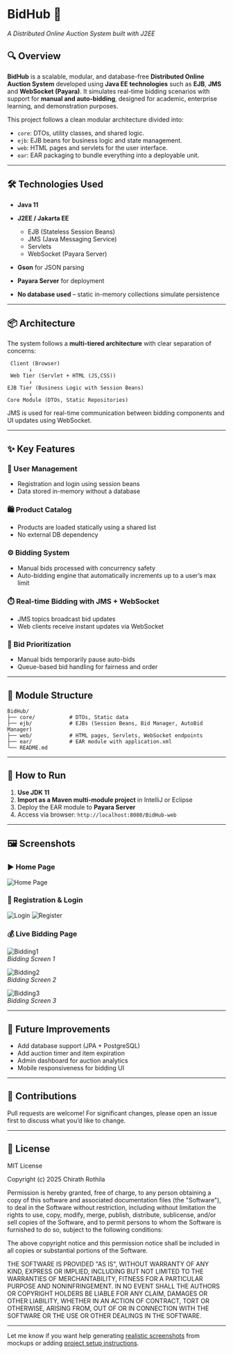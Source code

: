 ﻿# BidHub 🧩

*A Distributed Online Auction System built with J2EE*

## 🔍 Overview

**BidHub** is a scalable, modular, and database-free **Distributed Online Auction System** developed using **Java EE technologies** such as **EJB**, **JMS** and **WebSocket (Payara)**. It simulates real-time bidding scenarios with support for **manual and auto-bidding**, designed for academic, enterprise learning, and demonstration purposes.

This project follows a clean modular architecture divided into:

* `core`: DTOs, utility classes, and shared logic.
* `ejb`: EJB beans for business logic and state management.
* `web`: HTML pages and servlets for the user interface.
* `ear`: EAR packaging to bundle everything into a deployable unit.

---

## 🛠️ Technologies Used

* **Java 11**
* **J2EE / Jakarta EE**

    * EJB (Stateless Session Beans)
    * JMS (Java Messaging Service)
    * Servlets
    * WebSocket (Payara Server)
* **Gson** for JSON parsing
* **Payara Server** for deployment
* **No database used** – static in-memory collections simulate persistence

---

## 📦 Architecture

The system follows a **multi-tiered architecture** with clear separation of concerns:

```plaintext
 Client (Browser)
       ↓
 Web Tier (Servlet + HTML (JS,CSS))
       ↓
EJB Tier (Business Logic with Session Beans)
       ↓
Core Module (DTOs, Static Repositories)
```

JMS is used for real-time communication between bidding components and UI updates using WebSocket.

---

## ✨ Key Features

### 🔐 User Management

* Registration and login using session beans
* Data stored in-memory without a database

### 🛍️ Product Catalog

* Products are loaded statically using a shared list
* No external DB dependency

### ⚙️ Bidding System

* Manual bids processed with concurrency safety
* Auto-bidding engine that automatically increments up to a user’s max limit

### ⏱️ Real-time Bidding with JMS + WebSocket

* JMS topics broadcast bid updates
* Web clients receive instant updates via WebSocket

### 🔄 Bid Prioritization

* Manual bids temporarily pause auto-bids
* Queue-based bid handling for fairness and order

---

## 📂 Module Structure

```
BidHub/
├── core/           # DTOs, Static data
├── ejb/            # EJBs (Session Beans, Bid Manager, AutoBid Manager)
├── web/            # HTML pages, Servlets, WebSocket endpoints
├── ear/            # EAR module with application.xml
└── README.md
```

---

## 🔧 How to Run

1. **Use JDK 11**
2. **Import as a Maven multi-module project** in IntelliJ or Eclipse
3. Deploy the EAR module to **Payara Server**
4. Access via browser:
   `http://localhost:8080/BidHub-web`

---

## 🖼️ Screenshots

### ▶️ Home Page

![Home Page](assets/1.png)

### 👤 Registration & Login

![Login](assets/signIn.png)
![Register](assets/signup.png)

### 💰 Live Bidding Page

![Bidding1](assets/2.png)  
*Bidding Screen 1*

![Bidding2](assets/3.png)  
*Bidding Screen 2*

![Bidding3](assets/4.png)  
*Bidding Screen 3*

---

## 📘 Future Improvements

* Add database support (JPA + PostgreSQL)
* Add auction timer and item expiration
* Admin dashboard for auction analytics
* Mobile responsiveness for bidding UI

---

## 🤝 Contributions

Pull requests are welcome! For significant changes, please open an issue first to discuss what you’d like to change.

---

## 📄 License

MIT License

Copyright (c) 2025 Chirath Rothila

Permission is hereby granted, free of charge, to any person obtaining a copy
of this software and associated documentation files (the "Software"), to deal
in the Software without restriction, including without limitation the rights
to use, copy, modify, merge, publish, distribute, sublicense, and/or sell
copies of the Software, and to permit persons to whom the Software is
furnished to do so, subject to the following conditions:

The above copyright notice and this permission notice shall be included in all
copies or substantial portions of the Software.

THE SOFTWARE IS PROVIDED "AS IS", WITHOUT WARRANTY OF ANY KIND, EXPRESS OR
IMPLIED, INCLUDING BUT NOT LIMITED TO THE WARRANTIES OF MERCHANTABILITY,
FITNESS FOR A PARTICULAR PURPOSE AND NONINFRINGEMENT. IN NO EVENT SHALL THE
AUTHORS OR COPYRIGHT HOLDERS BE LIABLE FOR ANY CLAIM, DAMAGES OR OTHER
LIABILITY, WHETHER IN AN ACTION OF CONTRACT, TORT OR OTHERWISE, ARISING FROM,
OUT OF OR IN CONNECTION WITH THE SOFTWARE OR THE USE OR OTHER DEALINGS IN THE
SOFTWARE.

---

Let me know if you want help generating [realistic screenshots](f) from mockups or adding [project setup instructions](f).
